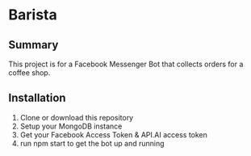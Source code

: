 # Barista

## Summary

This project is for a Facebook Messenger Bot that collects orders for a coffee shop.

## Installation

1. Clone or download this repository 
2. Setup your MongoDB instance 
3. Get your Facebook Access Token & API.AI access token
4. run npm start to get the bot up and running
